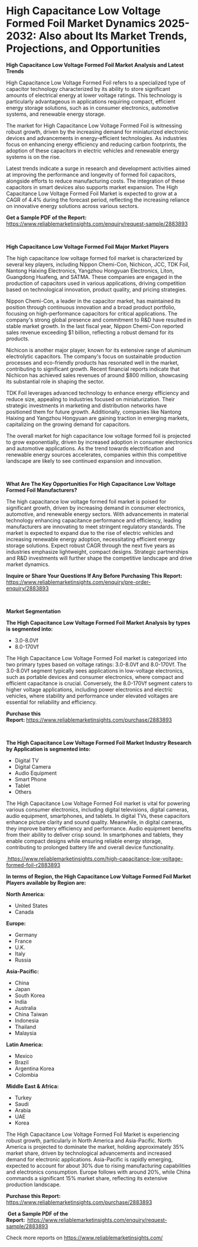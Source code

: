 <p><h1>High Capacitance Low Voltage Formed Foil Market Dynamics 2025-2032: Also about Its Market Trends, Projections, and Opportunities</h1></p><p><strong>High Capacitance Low Voltage Formed Foil Market Analysis and Latest Trends</strong></p>
<p><p>High Capacitance Low Voltage Formed Foil refers to a specialized type of capacitor technology characterized by its ability to store significant amounts of electrical energy at lower voltage ratings. This technology is particularly advantageous in applications requiring compact, efficient energy storage solutions, such as in consumer electronics, automotive systems, and renewable energy storage. </p><p>The market for High Capacitance Low Voltage Formed Foil is witnessing robust growth, driven by the increasing demand for miniaturized electronic devices and advancements in energy-efficient technologies. As industries focus on enhancing energy efficiency and reducing carbon footprints, the adoption of these capacitors in electric vehicles and renewable energy systems is on the rise. </p><p>Latest trends indicate a surge in research and development activities aimed at improving the performance and longevity of formed foil capacitors, alongside efforts to reduce manufacturing costs. The integration of these capacitors in smart devices also supports market expansion. The High Capacitance Low Voltage Formed Foil Market is expected to grow at a CAGR of 4.4% during the forecast period, reflecting the increasing reliance on innovative energy solutions across various sectors.</p></p>
<p><strong>Get a Sample PDF of the Report:&nbsp;</strong> <a href="https://www.reliablemarketinsights.com/enquiry/request-sample/2883893?utm_campaign=3044&utm_medium=2&utm_source=Github&utm_content=ia&utm_term=13032025&utm_id=high-capacitance-low-voltage-formed-foil">https://www.reliablemarketinsights.com/enquiry/request-sample/2883893</a></p>
<p>&nbsp;</p>
<p><strong>High Capacitance Low Voltage Formed Foil Major Market Players</strong></p>
<p><p>The high capacitance low voltage formed foil market is characterized by several key players, including Nippon Chemi-Con, Nichicon, JCC, TDK Foil, Nantong Haixing Electronics, Yangzhou Hongyuan Electronics, Liton, Guangdong Huafeng, and SATMA. These companies are engaged in the production of capacitors used in various applications, driving competition based on technological innovation, product quality, and pricing strategies.</p><p>Nippon Chemi-Con, a leader in the capacitor market, has maintained its position through continuous innovation and a broad product portfolio, focusing on high-performance capacitors for critical applications. The company's strong global presence and commitment to R&D have resulted in stable market growth. In the last fiscal year, Nippon Chemi-Con reported sales revenue exceeding $1 billion, reflecting a robust demand for its products.</p><p>Nichicon is another major player, known for its extensive range of aluminum electrolytic capacitors. The company's focus on sustainable production processes and eco-friendly products has resonated well in the market, contributing to significant growth. Recent financial reports indicate that Nichicon has achieved sales revenues of around $800 million, showcasing its substantial role in shaping the sector.</p><p>TDK Foil leverages advanced technology to enhance energy efficiency and reduce size, appealing to industries focused on miniaturization. Their strategic investments in marketing and distribution networks have positioned them for future growth. Additionally, companies like Nantong Haixing and Yangzhou Hongyuan are gaining traction in emerging markets, capitalizing on the growing demand for capacitors.</p><p>The overall market for high capacitance low voltage formed foil is projected to grow exponentially, driven by increased adoption in consumer electronics and automotive applications. As the trend towards electrification and renewable energy sources accelerates, companies within this competitive landscape are likely to see continued expansion and innovation.</p></p>
<p>&nbsp;</p>
<p><strong>What Are The Key Opportunities For High Capacitance Low Voltage Formed Foil Manufacturers?</strong></p>
<p><p>The high capacitance low voltage formed foil market is poised for significant growth, driven by increasing demand in consumer electronics, automotive, and renewable energy sectors. With advancements in material technology enhancing capacitance performance and efficiency, leading manufacturers are innovating to meet stringent regulatory standards. The market is expected to expand due to the rise of electric vehicles and increasing renewable energy adoption, necessitating efficient energy storage solutions. Expect robust CAGR through the next five years as industries emphasize lightweight, compact designs. Strategic partnerships and R&D investments will further shape the competitive landscape and drive market dynamics.</p></p>
<p><strong>Inquire or Share Your Questions If Any Before Purchasing This Report:</strong> <a href="https://www.reliablemarketinsights.com/enquiry/pre-order-enquiry/2883893?utm_campaign=3044&utm_medium=2&utm_source=Github&utm_content=ia&utm_term=13032025&utm_id=high-capacitance-low-voltage-formed-foil">https://www.reliablemarketinsights.com/enquiry/pre-order-enquiry/2883893</a></p>
<p>&nbsp;</p>
<p><strong>Market Segmentation</strong></p>
<p><strong>The High Capacitance Low Voltage Formed Foil Market Analysis by types is segmented into:</strong></p>
<p><ul><li>3.0-8.0Vf</li><li>8.0-170Vf</li></ul></p>
<p><p>The High Capacitance Low Voltage Formed Foil market is categorized into two primary types based on voltage ratings: 3.0-8.0Vf and 8.0-170Vf. The 3.0-8.0Vf segment typically sees applications in low-voltage electronics, such as portable devices and consumer electronics, where compact and efficient capacitance is crucial. Conversely, the 8.0-170Vf segment caters to higher voltage applications, including power electronics and electric vehicles, where stability and performance under elevated voltages are essential for reliability and efficiency.</p></p>
<p><strong>Purchase this Report:&nbsp;</strong><a href="https://www.reliablemarketinsights.com/purchase/2883893?utm_campaign=3044&utm_medium=2&utm_source=Github&utm_content=ia&utm_term=13032025&utm_id=high-capacitance-low-voltage-formed-foil">https://www.reliablemarketinsights.com/purchase/2883893</a></p>
<p>&nbsp;</p>
<p><strong>The High Capacitance Low Voltage Formed Foil Market Industry Research by Application is segmented into:</strong></p>
<p><ul><li>Digital TV</li><li>Digital Camera</li><li>Audio Equipment</li><li>Smart Phone</li><li>Tablet</li><li>Others</li></ul></p>
<p><p>The High Capacitance Low Voltage Formed Foil market is vital for powering various consumer electronics, including digital televisions, digital cameras, audio equipment, smartphones, and tablets. In digital TVs, these capacitors enhance picture clarity and sound quality. Meanwhile, in digital cameras, they improve battery efficiency and performance. Audio equipment benefits from their ability to deliver crisp sound. In smartphones and tablets, they enable compact designs while ensuring reliable energy storage, contributing to prolonged battery life and overall device functionality.</p></p>
<p><a href="https://www.reliablemarketinsights.com/high-capacitance-low-voltage-formed-foil-r2883893?utm_campaign=3044&utm_medium=2&utm_source=Github&utm_content=ia&utm_term=13032025&utm_id=high-capacitance-low-voltage-formed-foil">&nbsp;https://www.reliablemarketinsights.com/high-capacitance-low-voltage-formed-foil-r2883893</a></p>
<p><strong>In terms of Region, the High Capacitance Low Voltage Formed Foil Market Players available by Region are:</strong></p>
<p>
    <p> <strong> North America: </strong>
        <ul>
            <li>United States</li>
            <li>Canada</li>
        </ul>
        </p> 
    <p> <strong> Europe: </strong>
        <ul>
            <li>Germany</li>
            <li>France</li>
            <li>U.K.</li>
            <li>Italy</li>
            <li>Russia</li>
        </ul>
        </p> 
    <p> <strong> Asia-Pacific: </strong>
        <ul>
            <li>China</li>
            <li>Japan</li>
            <li>South Korea</li>
            <li>India</li>
            <li>Australia</li>
            <li>China Taiwan</li>
            <li>Indonesia</li>
            <li>Thailand</li>
            <li>Malaysia</li>
        </ul>
        </p> 
    <p> <strong> Latin America: </strong>
        <ul>
            <li>Mexico</li>
            <li>Brazil</li>
            <li>Argentina Korea</li>
            <li>Colombia</li>
        </ul>
        </p> 
    <p> <strong> Middle East & Africa: </strong>
        <ul>
            <li>Turkey</li>
            <li>Saudi</li>
            <li>Arabia</li>
            <li>UAE</li>
            <li>Korea</li>
        </ul>
    </p>
    </p>
<p><p>The High Capacitance Low Voltage Formed Foil Market is experiencing robust growth, particularly in North America and Asia-Pacific. North America is projected to dominate the market, holding approximately 35% market share, driven by technological advancements and increased demand for electronic applications. Asia-Pacific is rapidly emerging, expected to account for about 30% due to rising manufacturing capabilities and electronics consumption. Europe follows with around 20%, while China commands a significant 15% market share, reflecting its extensive production landscape.</p></p>
<p><strong>Purchase this Report: </strong><a href="https://www.reliablemarketinsights.com/purchase/2883893?utm_campaign=3044&utm_medium=2&utm_source=Github&utm_content=ia&utm_term=13032025&utm_id=high-capacitance-low-voltage-formed-foil">https://www.reliablemarketinsights.com/purchase/2883893</a></p>
<p>&nbsp;<strong>Get a Sample PDF of the Report:&nbsp;&nbsp;</strong><a href="https://www.reliablemarketinsights.com/enquiry/request-sample/2883893?utm_campaign=3044&utm_medium=2&utm_source=Github&utm_content=ia&utm_term=13032025&utm_id=high-capacitance-low-voltage-formed-foil">https://www.reliablemarketinsights.com/enquiry/request-sample/2883893</a></p>
<p><strong></strong></p>
<p>Check more reports on <a href="https://www.reliablemarketinsights.com/?utm_campaign=3044&utm_medium=2&utm_source=Github&utm_content=ia&utm_term=13032025&utm_id=high-capacitance-low-voltage-formed-foil">https://www.reliablemarketinsights.com/</a></p>